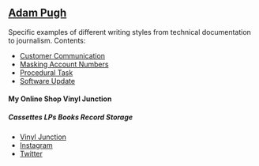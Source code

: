 ## [Adam Pugh](https://github.com/DocAdam/docsamples/wiki#quick-links)
Specific examples of different writing styles from technical documentation to journalism.
Contents:
* [Customer Communication](https://github.com/DocAdam/docsamples/wiki/Customer-Communication)
* [Masking Account Numbers](https://github.com/DocAdam/docsamples/wiki/Masking-Account-Numbers)
* [Procedural Task](https://github.com/DocAdam/docsamples/wiki/Procedural-Task)
* [Software Update](https://github.com/DocAdam/docsamples/wiki/Software-Update)
#### My Online Shop Vinyl Junction
##### Cassettes LPs Books Record Storage
* [Vinyl Junction](https://vinyljunction.com)
* [Instagram](https://https://instagram.com/vinyljunction/)
* [Twitter](https://twitter.com/VinylJunction)
